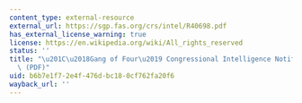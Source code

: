 ```yaml
---
content_type: external-resource
external_url: https://sgp.fas.org/crs/intel/R40698.pdf
has_external_license_warning: true
license: https://en.wikipedia.org/wiki/All_rights_reserved
status: ''
title: "\u201C\u2018Gang of Four\u2019 Congressional Intelligence Notifications\u201D\
  \ (PDF)"
uid: b6b7e1f7-2e4f-476d-bc18-0cf762fa20f6
wayback_url: ''
---
```

